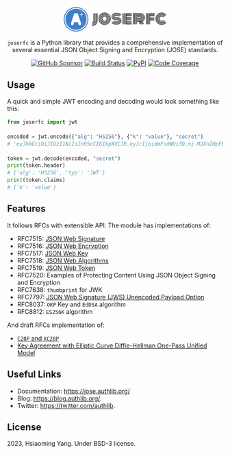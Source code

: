 <div align="center">

<img src="docs/en/_static/light-logo.svg" width="240" alt="Authlib JOSE RFC" />

`joserfc` is a Python library that provides a comprehensive implementation of several essential JSON Object Signing and Encryption (JOSE) standards.

[![GitHub Sponsor](https://badgen.net/badge/support/joserfc/blue?icon=github)](https://github.com/sponsors/lepture)
[![Build Status](https://github.com/authlib/joserfc/actions/workflows/test.yml/badge.svg)](https://github.com/authlib/joserfc/actions)
[![PyPI](https://badgen.net/pypi/v/joserfc)](https://pypi.org/project/joserfc)
[![Code Coverage](https://codecov.io/gh/authlib/joserfc/branch/main/graph/badge.svg?token=WCD9X8HKI1)](https://codecov.io/gh/authlib/joserfc)

</div>

## Usage

A quick and simple JWT encoding and decoding would look something like this:

```python
from joserfc import jwt

encoded = jwt.encode({"alg": "HS256"}, {"k": "value"}, "secret")
# 'eyJhbGciOiJIUzI1NiIsInR5cCI6IkpXVCJ9.eyJrIjoidmFsdWUifQ.ni-MJXnZHpFB_8L9P9yllj3RNDfzmD4yBKAyefSctMY'

token = jwt.decode(encoded, "secret")
print(token.header)
# {'alg': 'HS256', 'typ': 'JWT'}
print(token.claims)
# {'k': 'value'}
```

## Features

It follows RFCs with extensible API. The module has implementations of:

- RFC7515: [JSON Web Signature](https://jose.authlib.org/en/dev/guide/jws/)
- RFC7516: [JSON Web Encryption](https://jose.authlib.org/en/dev/guide/jwe/)
- RFC7517: [JSON Web Key](https://jose.authlib.org/en/dev/guide/jwk/)
- RFC7518: [JSON Web Algorithms](https://jose.authlib.org/en/dev/guide/algorithms/)
- RFC7519: [JSON Web Token](https://jose.authlib.org/en/dev/guide/jwt/)
- RFC7520: Examples of Protecting Content Using JSON Object Signing and Encryption
- RFC7638: ``thumbprint`` for JWK
- RFC7797: [JSON Web Signature (JWS) Unencoded Payload Option](https://jose.authlib.org/en/dev/guide/jws/#rfc7797)
- RFC8037: ``OKP`` Key and ``EdDSA`` algorithm
- RFC8812: ``ES256K`` algorithm

And draft RFCs implementation of:

- [`C20P` and `XC20P`](https://jose.authlib.org/en/dev/guide/algorithms/#c20p-and-xc20p)
- [Key Agreement with Elliptic Curve Diffie-Hellman One-Pass Unified Model](https://jose.authlib.org/en/dev/guide/algorithms/#ecdh-1pu-algorithms)

## Useful Links

- Documentation: https://jose.authlib.org/
- Blog: https://blog.authlib.org/.
- Twitter: https://twitter.com/authlib.

## License

2023, Hsiaoming Yang. Under BSD-3 license.
